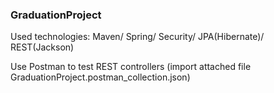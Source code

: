 ### GraduationProject

Used technologies: Maven/ Spring/ Security/ JPA(Hibernate)/ REST(Jackson)

Use Postman to test REST controllers (import attached file GraduationProject.postman_collection.json)
